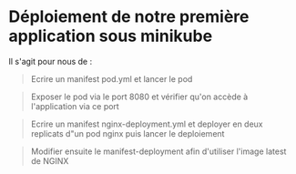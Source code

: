 # Déploiement de notre première application sous minikube

Il s'agit pour nous de :


> Ecrire un manifest pod.yml et lancer le pod


> Exposer le pod via le port 8080 et vérifier qu'on accède à l'application via ce port


> Ecrire un manifest nginx-deployment.yml et deployer en deux replicats d"un pod nginx puis lancer le deploiement


> Modifier ensuite le manifest-deployment afin d'utiliser l'image latest de NGINX
